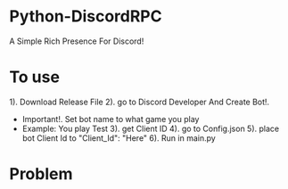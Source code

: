# Python-DiscordRPC
A Simple Rich Presence For Discord!

# To use
1). Download Release File
2). go to Discord Developer And Create Bot!.
  - Important!. Set bot name to what game you play
  - Example: You play Test
3). get Client ID
4). go to Config.json
5). place bot Client Id to "Client_Id": "Here"
6). Run in main.py

# Problem
